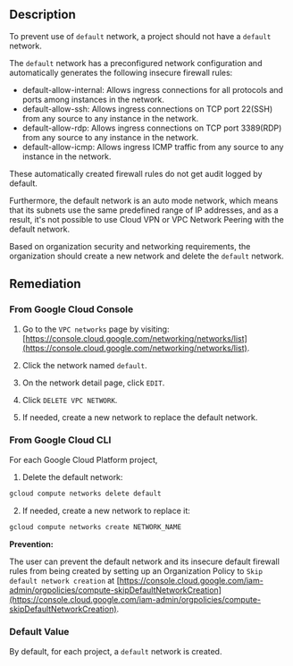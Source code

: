 ## Description

To prevent use of `default` network, a project should not have a `default` network.

The `default` network has a preconfigured network configuration and automatically generates the following insecure firewall rules:

- default-allow-internal: Allows ingress connections for all protocols and ports among instances in the network.
- default-allow-ssh: Allows ingress connections on TCP port 22(SSH) from any source to any instance in the network.
- default-allow-rdp: Allows ingress connections on TCP port 3389(RDP) from any source to any instance in the network.
- default-allow-icmp: Allows ingress ICMP traffic from any source to any instance in the network.

These automatically created firewall rules do not get audit logged by default.

Furthermore, the default network is an auto mode network, which means that its subnets use the same predefined range of IP addresses, and as a result, it's not possible to use Cloud VPN or VPC Network Peering with the default network.

Based on organization security and networking requirements, the organization should create a new network and delete the `default` network.

## Remediation

### From Google Cloud Console

1. Go to the `VPC networks` page by visiting: [https://console.cloud.google.com/networking/networks/list](https://console.cloud.google.com/networking/networks/list).

2. Click the network named `default`.

2. On the network detail page, click `EDIT`.

3. Click `DELETE VPC NETWORK`.

4. If needed, create a new network to replace the default network.

### From Google Cloud CLI

For each Google Cloud Platform project,

1. Delete the default network:

```bash
gcloud compute networks delete default
```

2. If needed, create a new network to replace it:

```bash
gcloud compute networks create NETWORK_NAME
```

**Prevention:**

The user can prevent the default network and its insecure default firewall rules from being created by setting up an Organization Policy to `Skip default network creation` at [https://console.cloud.google.com/iam-admin/orgpolicies/compute-skipDefaultNetworkCreation](https://console.cloud.google.com/iam-admin/orgpolicies/compute-skipDefaultNetworkCreation).

### Default Value

By default, for each project, a `default` network is created.

